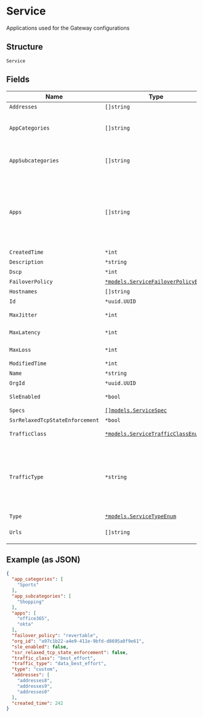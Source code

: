 
# Service

Applications used for the Gateway configurations

## Structure

`Service`

## Fields

| Name | Type | Tags | Description |
|  --- | --- | --- | --- |
| `Addresses` | `[]string` | Optional | if `type`==`custom`, ip subnets |
| `AppCategories` | `[]string` | Optional | when `type`==`app_categories`<br>list of application categories are available through /api/v1/const/app_categories |
| `AppSubcategories` | `[]string` | Optional | when `type`==`app_categories`<br>list of application categories are available through /api/v1/const/app_subcategories |
| `Apps` | `[]string` | Optional | when `type`==`apps`<br>list of applications are available through:<br><br>- /api/v1/const/applications,<br>- /api/v1/const/gateway_applications<br>- /insight/top_app_by-bytes?wired=true |
| `CreatedTime` | `*int` | Optional | - |
| `Description` | `*string` | Optional | - |
| `Dscp` | `*int` | Optional | when `traffic_type`==`custom` |
| `FailoverPolicy` | [`*models.ServiceFailoverPolicyEnum`](../../doc/models/service-failover-policy-enum.md) | Optional | **Default**: `"revertable"` |
| `Hostnames` | `[]string` | Optional | if `type`==`custom`, web filtering |
| `Id` | `*uuid.UUID` | Optional | - |
| `MaxJitter` | `*int` | Optional | when `traffic_type`==`custom`, for uplink selection |
| `MaxLatency` | `*int` | Optional | when `traffic_type`==`custom`, for uplink selection |
| `MaxLoss` | `*int` | Optional | when `traffic_type`==`custom`, for uplink selection |
| `ModifiedTime` | `*int` | Optional | - |
| `Name` | `*string` | Optional | - |
| `OrgId` | `*uuid.UUID` | Optional | - |
| `SleEnabled` | `*bool` | Optional | whether to enable measure SLE<br>**Default**: `false` |
| `Specs` | [`[]models.ServiceSpec`](../../doc/models/service-spec.md) | Optional | - |
| `SsrRelaxedTcpStateEnforcement` | `*bool` | Optional | **Default**: `false` |
| `TrafficClass` | [`*models.ServiceTrafficClassEnum`](../../doc/models/service-traffic-class-enum.md) | Optional | when `traffic_type`==`custom`<br>**Default**: `"best_effort"` |
| `TrafficType` | `*string` | Optional | values from `/api/v1/consts/traffic_types`<br><br>* when `type`==`apps`, we'll choose traffic_type automatically<br>* when `type`==`addresses` or `type`==`hostnames`, you can provide your own settings (optional)<br>**Default**: `"data_best_effort"` |
| `Type` | [`*models.ServiceTypeEnum`](../../doc/models/service-type-enum.md) | Optional | **Default**: `"custom"` |
| `Urls` | `[]string` | Optional | when `type`==`urls no need for spec as URL can encode the ports being used` |

## Example (as JSON)

```json
{
  "app_categories": [
    "Sports"
  ],
  "app_subcategories": [
    "Shopping"
  ],
  "apps": [
    "office365",
    "okta"
  ],
  "failover_policy": "revertable",
  "org_id": "a97c1b22-a4e9-411e-9bfd-d8695a0f9e61",
  "sle_enabled": false,
  "ssr_relaxed_tcp_state_enforcement": false,
  "traffic_class": "best_effort",
  "traffic_type": "data_best_effort",
  "type": "custom",
  "addresses": [
    "addresses8",
    "addresses9",
    "addresses0"
  ],
  "created_time": 242
}
```

